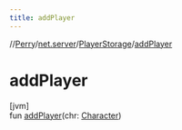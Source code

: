 ```yaml
---
title: addPlayer
---
```

//[Perry](../../../index.html)/[net.server](../index.html)/[PlayerStorage](index.html)/[addPlayer](add-player.html)



# addPlayer



[jvm]\
fun [addPlayer](add-player.html)(chr: [Character](../../client/-character/index.html))




